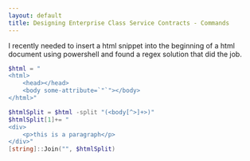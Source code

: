 ```yaml
---
layout: default
title: Designing Enterprise Class Service Contracts - Commands
---
```

I recently needed to insert a html snippet into the beginning of a html document using powershell and found a regex solution that 
did the job. 

```powershell
$html = "
<html>
    <head></head>
    <body some-attribute=`"`"></body>
</html>"

$htmlSplit = $html -split "(<body[^>]+>)"
$htmlSplit[1]+= "
<div>
    <p>this is a paragraph</p>
</div>"
[string]::Join("", $htmlSplit)
```
